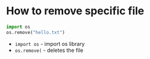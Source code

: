 # How to remove specific file

```python
import os
os.remove("hello.txt")
```

- `import os` - import os library
- `os.remove(` - deletes the file

